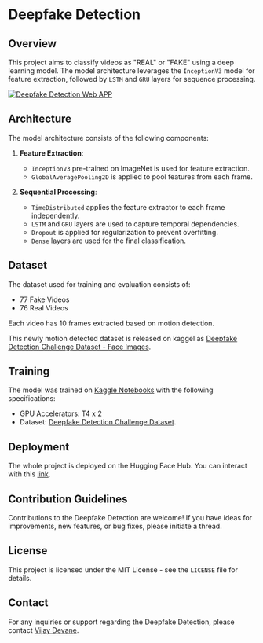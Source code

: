 # Deepfake Detection

## Overview

This project aims to classify videos as "REAL" or "FAKE" using a deep learning model. The model architecture leverages the `InceptionV3` model for feature extraction, followed by `LSTM` and `GRU` layers for sequence processing.

[![Deepfake Detection Web APP](https://github.com/VMD7/blooms-taxonomy-classifier/blob/master/AnimationBlooms.gif)](https://vjdevane-deepfake-detection.hf.space)


## Architecture

The model architecture consists of the following components:

1. **Feature Extraction**: 
   - `InceptionV3` pre-trained on ImageNet is used for feature extraction.
   - `GlobalAveragePooling2D` is applied to pool features from each frame.

2. **Sequential Processing**:
   - `TimeDistributed` applies the feature extractor to each frame independently.
   - `LSTM` and `GRU` layers are used to capture temporal dependencies.
   - `Dropout` is applied for regularization to prevent overfitting.
   - `Dense` layers are used for the final classification.

## Dataset

The dataset used for training and evaluation consists of:
* 77 Fake Videos
* 76 Real Videos

Each video has 10 frames extracted based on motion detection.

This newly motion detected dataset is released on kaggel as [Deepfake Detection Challenge Dataset - Face Images](https://www.kaggle.com/datasets/vijaydevane/deepfake-detection-challenge-dataset-face-images).

## Training
The model was trained on [Kaggle Notebooks](https://www.kaggle.com/code/vijaydevane/deepfakedetectiontraining) with the following specifications:
* GPU Accelerators: T4 x 2
* Dataset: [Deepfake Detection Challenge Dataset](https://www.kaggle.com/c/deepfake-detection-challenge).

## Deployment

The whole project is deployed on the Hugging Face Hub. You can interact with this [link](https://vjdevane-deepfake-detection.hf.space).

## Contribution Guidelines
Contributions to the Deepfake Detection are welcome! If you have ideas for improvements, new features, or bug fixes, please initiate a thread.

## License
This project is licensed under the MIT License - see the `LICENSE` file for details.

## Contact
For any inquiries or support regarding the Deepfake Detection, please contact [Vijay Devane](https://www.linkedin.com/in/vijay-devane-a629931b3/).
